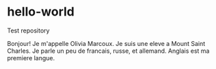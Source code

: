# hello-world
Test repository

Bonjour! Je m'appelle Olivia Marcoux. Je suis une eleve a Mount Saint Charles. 
Je parle un peu de francais, russe, et allemand. Anglais est ma premiere langue.
